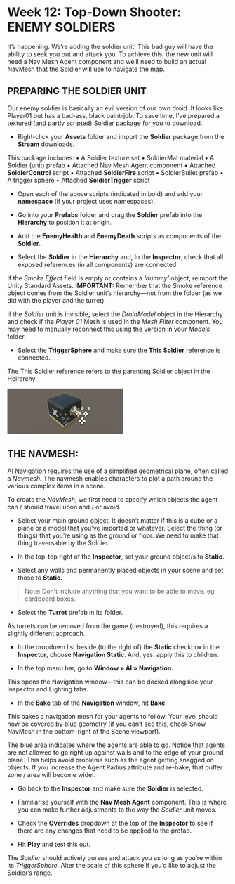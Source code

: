# Week 12: Top-Down Shooter: ENEMY SOLDIERS

It’s happening. We’re adding the soldier unit\! This bad guy will have the ability to seek you out and attack you. To achieve this, the new unit will need a Nav Mesh Agent component and we’ll need to build an actual NavMesh that the Soldier will use to navigate the map.

## PREPARING THE SOLDIER UNIT
Our enemy soldier is basically an evil version of our own droid. It looks like Player01 but has a bad-ass, black paint-job. To save time, I’ve prepared a textured (and partly scripted) Soldier package for you to download.

-	Right-click your **Assets** folder and import the **Soldier** package from the **Stream** downloads.

  This package includes:
          • A Soldier texture set
          • SoldierMat material
          • A Soldier (unit) prefab
          • Attached Nav Mesh Agent component
          • Attached **SoldierControl** script
          • Attached **SoldierFire** script
          • SoldierBullet prefab
          • A trigger sphere
          • Attached **SoldierTrigger** script

-	Open each of the above scripts (indicated in bold) and add your **namespace** (if your project
uses namespaces).

-	Go into your **Prefabs** folder and drag the **Soldier** prefab into the **Hierarchy** to position it at origin.

-	Add the **EnemyHealth** and **EnemyDeath** scripts as components of the **Soldier**.

-	Select the **Soldier** in the **Hierarchy** and, In the **Inspector**, check that all exposed references (in all components) are connected.

  If the _Smoke Effect_ field is empty or contains a _‘dummy’_ object, reimport the Unity Standard
  Assets. **IMPORTANT:** Remember that the Smoke reference object comes from the Soldier
  unit’s hierarchy—not from the folder (as we did with the player and the turret).

  If the _Soldier_ unit is invisible, select the _DroidModel_ object in the Hierarchy and check if the _Player 01_ Mesh is used in the _Mesh Filter_ component. You may need to manually reconnect
  this using the version in your _Models_ folder.

-	Select the **TriggerSphere** and make sure the **This Soldier** reference is connected.

  The This Soldier reference refers to the parenting Soldier object in the Heirarchy.


![Rectangle_70715.png](images/Rectangle_70715.png)  

## THE NAVMESH:

AI Navigation requires the use of a simplified geometrical plane, often called a _Navmesh._
The navmesh enables characters to plot a path around the various complex items in a scene.

To create the _NavMesh_, we first need to specify which objects the agent can / should travel upon and / or avoid.

-	Select your main ground object. It doesn’t matter if this is a cube or a plane or a model that
you’ve imported or whatever. Select the thing (or things) that you’re using as the ground or
floor. We need to make that thing traversable by the Soldier.

-	In the top-top right of the **Inspector**, set your ground object/s to **Static**.

-	Select any walls and permanently placed objects in your scene and set those to **Static.**

>Note: Don’t include anything that you want to be able to move. eg. cardboard boxes.

-	Select the **Turret** prefab in its folder.

  As turrets can be removed from the game (destroyed), this requires a slightly different
approach..

- 	In the dropdown list beside (to the right of) the **Static** checkbox in the **Inspector**, choose **Navigation Static**. And, yes: apply this to children.

- 	In the top menu bar, go to **Window » AI » Navigation.**

  This opens the Navigation window—this can be docked alongside your Inspector and
Lighting tabs.

- 	In the **Bake** tab of the **Navigation** window, hit **Bake**.

  This bakes a navigation mesh for your agents to follow. Your level should now be covered
  by blue geometry (if you can’t see this, check Show NavMesh in the bottom-right of the Scene
  viewport).

  The blue area indicates where the agents are able to go. Notice that agents are not allowed
  to go right up against walls and to the edge of your ground plane. This helps avoid problems
  such as the agent getting snagged on objects. If you increase the Agent Radius attribute and
  re-bake, that buffer zone / area will become wider.

-	Go back to the **Inspector** and make sure the **Soldier** is selected.

-	Familiarise yourself with the **Nav Mesh Agent** component. This is where you can make further adjustments to the way the _Soldier_ unit moves.

-	Check the **Overrides** dropdown at the top of the **Inspector** to see if there are any changes that need to be applied to the prefab.

-	Hit **Play** and test this out.

The _Soldier_ should actively pursue and attack you as long as you’re within its _TriggerSphere._
Alter the scale of this sphere if you’d like to adjust the Soldier’s range.
